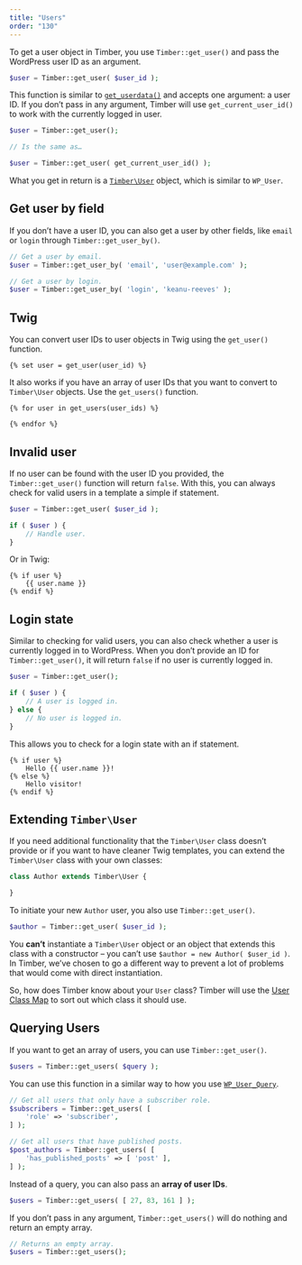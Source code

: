 ```yaml
---
title: "Users"
order: "130"
---
```


To get a user object in Timber, you use `Timber::get_user()` and pass the WordPress user ID as an argument.

```php
$user = Timber::get_user( $user_id );
```

This function is similar to [`get_userdata()`](https://developer.wordpress.org/reference/functions/get_userdata/) and accepts one argument: a user ID. If you don’t pass in any argument, Timber will use `get_current_user_id()` to work with the currently logged in user.

```php
$user = Timber::get_user();

// Is the same as…

$user = Timber::get_user( get_current_user_id() );
```

What you get in return is a [`Timber\User`](https://timber.github.io/docs/reference/timber-user/) object, which is similar to `WP_User`.

## Get user by field

If you don’t have a user ID, you can also get a user by other fields, like `email` or `login` through `Timber::get_user_by()`.

```php
// Get a user by email.
$user = Timber::get_user_by( 'email', 'user@example.com' );

// Get a user by login.
$user = Timber::get_user_by( 'login', 'keanu-reeves' );
```

## Twig

You can convert user IDs to user objects in Twig using the `get_user()` function.

```twig
{% set user = get_user(user_id) %}
```

It also works if you have an array of user IDs that you want to convert to `Timber\User` objects. Use the `get_users()` function.

```twig
{% for user in get_users(user_ids) %}

{% endfor %}
```

## Invalid user

If no user can be found with the user ID you provided, the `Timber::get_user()` function will return `false`. With this, you can always check for valid users in a template a simple if statement.

```php
$user = Timber::get_user( $user_id );

if ( $user ) {
    // Handle user.
}
```

Or in Twig:

```twig
{% if user %}
    {{ user.name }}
{% endif %}
```

## Login state

Similar to checking for valid users, you can also check whether a user is currently logged in to WordPress. When you don’t provide an ID for `Timber::get_user()`, it will return `false` if no user is currently logged in.

```php
$user = Timber::get_user();

if ( $user ) {
    // A user is logged in.
} else {
    // No user is logged in.
}
```

This allows you to check for a login state with an if statement.

```twig
{% if user %}
    Hello {{ user.name }}!
{% else %}
    Hello visitor!
{% endif %}
```

## Extending `Timber\User`

If you need additional functionality that the `Timber\User` class doesn’t provide or if you want to have cleaner Twig templates, you can extend the `Timber\User` class with your own classes:

```php
class Author extends Timber\User {

}
```

To initiate your new `Author` user, you also use `Timber::get_user()`.

```php
$author = Timber::get_user( $user_id );
```

You **can’t** instantiate a `Timber\User` object or an object that extends this class with a constructor – you can’t use `$author = new Author( $user_id )`. In Timber, we’ve chosen to go a different way to prevent a lot of problems that would come with direct instantiation.

So, how does Timber know about your `User` class? Timber will use the [User Class Map](https://timber.github.io/docs/guides/class-maps/#the-user-class-map) to sort out which class it should use.

## Querying Users

If you want to get an array of users, you can use `Timber::get_user()`.

```php
$users = Timber::get_users( $query );
```

You can use this function in a similar way to how you use [`WP_User_Query`](https://developer.wordpress.org/reference/classes/wp_user_query/).

```php
// Get all users that only have a subscriber role.
$subscribers = Timber::get_users( [
    'role' => 'subscriber',
] );

// Get all users that have published posts.
$post_authors = Timber::get_users( [
    'has_published_posts' => [ 'post' ],
] );
```

Instead of a query, you can also pass an **array of user IDs**.

```php
$users = Timber::get_users( [ 27, 83, 161 ] );
```

If you don’t pass in any argument, `Timber::get_users()` will do nothing and return an empty array.

```php
// Returns an empty array.
$users = Timber::get_users();
```
